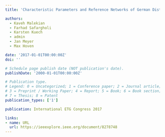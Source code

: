 ```yaml
---
title: 'Characteristic Parameters and Reference Networks of German Distribution Grid (LV, MV, and HV) for Power System Studies'

authors:
  - Kaveh Malekian
  - Farhad Safargholi
  - Karsten Kuech
  - admin
  - Jan Meyer
  - Max Hoven

date: '2017-01-01T00:00:00Z'
doi: ''

# Schedule page publish date (NOT publication's date).
publishDate: '2000-01-01T00:00:00Z'

# Publication type.
# Legend: 0 = Uncategorized; 1 = Conference paper; 2 = Journal article;
# 3 = Preprint / Working Paper; 4 = Report; 5 = Book; 6 = Book section;
# 7 = Thesis; 8 = Patent
publication_types: ['1']

publication: International ETG Congress 2017

links:
- name: URL
  url: https://ieeexplore.ieee.org/document/8278748
---
```

